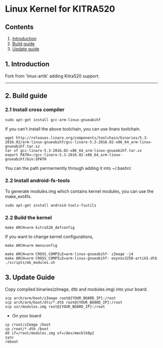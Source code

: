 # Linux Kernel for KITRA520
## Contents
1. [Introduction](#1-introduction)
2. [Build guide](#2-build-guide)
3. [Update guide](#3-update-guide)

## 1. Introduction
Fork from 'linux-artik' adding Kitra520 support.

---
## 2. Build guide
### 2.1 Install cross compiler
```
sudo apt-get install gcc-arm-linux-gnueabihf
```
If you can't install the above toolchain, you can use linaro toolchain.
```
wget http://releases.linaro.org/components/toolchain/binaries/5.3-2016.02/arm-linux-gnueabihf/gcc-linaro-5.3-2016.02-x86_64_arm-linux-gnueabihf.tar.xz
tar xf gcc-linaro-5.3-2016.02-x86_64_arm-linux-gnueabihf.tar.xz
export PATH=~/gcc-linaro-5.3-2016.02-x86_64_arm-linux-gnueabihf/bin:$PATH
```
You can the path permernently through adding it into ~/.bashrc

### 2.2 Install android-fs-tools
To generate modules.img which contains kernel modules, you can use the make_ext4fs.
```
sudo apt-get install android-tools-fsutils
```

### 2.2 Build the kernel
```
make ARCH=arm kitra520_defconfig
```
If you want to change kernel configurations,
```
make ARCH=arm menuconfig
```

```
make ARCH=arm CROSS_COMPILE=arm-linux-gnueabihf- zImage -j4
make ARCH=arm CROSS_COMPILE=arm-linux-gnueabihf- exynos3250-artik5.dtb
./scripts/mk_modules.sh
```

## 3. Update Guide
Copy compiled binaries(zImage, dtb and modules.img) into your board.

```
scp arch/arm/boot/zImage root@{YOUR_BOARD_IP}:/root
scp arch/arm/boot/dts/*.dtb root@{YOUR_BOARD_IP}:/root
scp usr/modules.img root@{YOUR_BOARD_IP}:/root
```

+ On your board
```
cp /root/zImage /boot
cp /root/*.dtb /boot
dd if=/root/modules.img of=/dev/mmcblk0p2
sync
reboot
```
